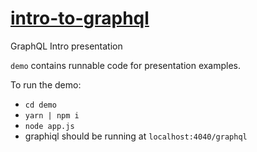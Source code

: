 # [intro-to-graphql](https://gitpitch.com/jsjaspreet/intro-to-graphql)

GraphQL Intro presentation

`demo` contains runnable code for presentation examples.


To run the demo:
  - `cd demo`
  - `yarn | npm i`
  - `node app.js`
  - graphiql should be running at `localhost:4040/graphql`
